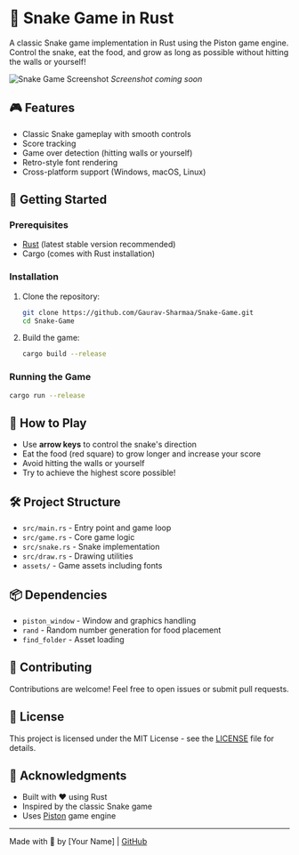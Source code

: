 # 🐍 Snake Game in Rust

A classic Snake game implementation in Rust using the Piston game engine. Control the snake, eat the food, and grow as long as possible without hitting the walls or yourself!

![Snake Game Screenshot](assets/screenshot.png) *Screenshot coming soon*

## 🎮 Features

- Classic Snake gameplay with smooth controls
- Score tracking
- Game over detection (hitting walls or yourself)
- Retro-style font rendering
- Cross-platform support (Windows, macOS, Linux)

## 🚀 Getting Started

### Prerequisites

- [Rust](https://www.rust-lang.org/tools/install) (latest stable version recommended)
- Cargo (comes with Rust installation)

### Installation

1. Clone the repository:
   ```bash
   git clone https://github.com/Gaurav-Sharmaa/Snake-Game.git
   cd Snake-Game
   ```

2. Build the game:
   ```bash
   cargo build --release
   ```

### Running the Game

```bash
cargo run --release
```

## 🎯 How to Play

- Use **arrow keys** to control the snake's direction
- Eat the food (red square) to grow longer and increase your score
- Avoid hitting the walls or yourself
- Try to achieve the highest score possible!

## 🛠️ Project Structure

- `src/main.rs` - Entry point and game loop
- `src/game.rs` - Core game logic
- `src/snake.rs` - Snake implementation
- `src/draw.rs` - Drawing utilities
- `assets/` - Game assets including fonts

## 📦 Dependencies

- `piston_window` - Window and graphics handling
- `rand` - Random number generation for food placement
- `find_folder` - Asset loading

## 🤝 Contributing

Contributions are welcome! Feel free to open issues or submit pull requests.

## 📄 License

This project is licensed under the MIT License - see the [LICENSE](LICENSE) file for details.

## 🙏 Acknowledgments

- Built with ❤️ using Rust
- Inspired by the classic Snake game
- Uses [Piston](http://www.piston.rs/) game engine

---

Made with 🦀 by [Your Name] | [GitHub](https://github.com/Gaurav-Sharmaa)
